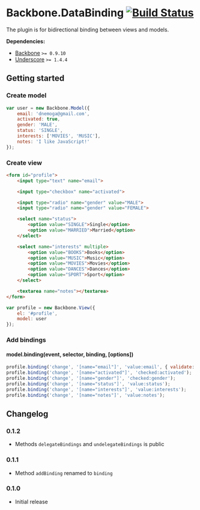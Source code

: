 [lnk]: https://travis-ci.org/DreamTheater/Backbone.DataBinding
[img]: https://secure.travis-ci.org/DreamTheater/Backbone.DataBinding.png

# Backbone.DataBinding [![Build Status][img]][lnk]
The plugin is for bidirectional binding between views and models.

**Dependencies:**

  - [Backbone](https://github.com/documentcloud/backbone) `>= 0.9.10`
  - [Underscore](https://github.com/documentcloud/underscore) `>= 1.4.4`

## Getting started
### Create model
```js
var user = new Backbone.Model({
    email: 'dnemoga@gmail.com',
    activated: true,
    gender: 'MALE',
    status: 'SINGLE',
    interests: ['MOVIES', 'MUSIC'],
    notes: 'I like JavaScript!'
});
```

### Create view
```html
<form id="profile">
    <input type="text" name="email">

    <input type="checkbox" name="activated">

    <input type="radio" name="gender" value="MALE">
    <input type="radio" name="gender" value="FEMALE">

    <select name="status">
        <option value="SINGLE">Single</option>
        <option value="MARRIED">Married</option>
    </select>

    <select name="interests" multiple>
        <option value="BOOKS">Books</option>
        <option value="MUSIC">Music</option>
        <option value="MOVIES">Movies</option>
        <option value="DANCES">Dances</option>
        <option value="SPORT">Sport</option>
    </select>

    <textarea name="notes"></textarea>
</form>
```

```js
var profile = new Backbone.View({
    el: '#profile',
    model: user
});
```

### Add bindings
#### model.binding(event, selector, binding, [options])
```js
profile.binding('change', '[name="email"]', 'value:email', { validate: true });
profile.binding('change', '[name="activated"]', 'checked:activated');
profile.binding('change', '[name="gender"]', 'checked:gender');
profile.binding('change', '[name="status"]', 'value:status');
profile.binding('change', '[name="interests"]', 'value:interests');
profile.binding('change', '[name="notes"]', 'value:notes');
```

## Changelog
### 0.1.2
  - Methods `delegateBindings` and `undelegateBindings` is public

### 0.1.1
  - Method `addBinding` renamed to `binding`

### 0.1.0
  - Initial release
